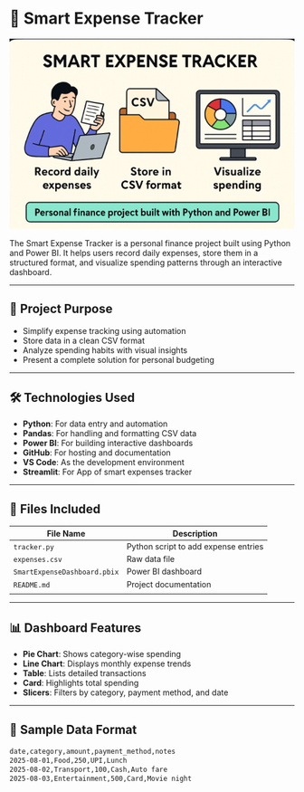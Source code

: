 # 💼 Smart Expense Tracker
![image alt](https://github.com/Shashank041003/SmartExpenseTracker/blob/main/Screenshot%202025-08-28%20104310.png?raw=true)

The Smart Expense Tracker is a personal finance project built using Python and Power BI. It helps users record daily expenses, store them in a structured format, and visualize spending patterns through an interactive dashboard.

---

## 📌 Project Purpose

- Simplify expense tracking using automation  
- Store data in a clean CSV format  
- Analyze spending habits with visual insights  
- Present a complete solution for personal budgeting

---

## 🛠️ Technologies Used

- **Python**: For data entry and automation  
- **Pandas**: For handling and formatting CSV data  
- **Power BI**: For building interactive dashboards  
- **GitHub**: For hosting and documentation  
- **VS Code**: As the development environment
- **Streamlit**: For App of smart expenses tracker

---

## 📁 Files Included

| File Name                    | Description                          |
|-----------------------------|--------------------------------------|
| `tracker.py`                | Python script to add expense entries |
| `expenses.csv`              | Raw data file                        |
| `SmartExpenseDashboard.pbix`| Power BI dashboard                   |                |
| `README.md`                 | Project documentation                |
          |

---

## 📊 Dashboard Features

- **Pie Chart**: Shows category-wise spending  
- **Line Chart**: Displays monthly expense trends  
- **Table**: Lists detailed transactions  
- **Card**: Highlights total spending  
- **Slicers**: Filters by category, payment method, and date

---

## 🧾 Sample Data Format

```csv
date,category,amount,payment_method,notes
2025-08-01,Food,250,UPI,Lunch
2025-08-02,Transport,100,Cash,Auto fare
2025-08-03,Entertainment,500,Card,Movie night

